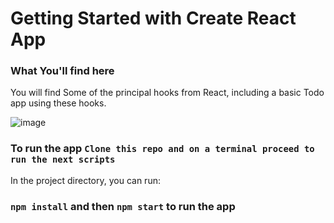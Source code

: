 # Getting Started with Create React App

### What You'll find here
You will find Some of the principal hooks from React, including a basic Todo app using these hooks.


![image](https://user-images.githubusercontent.com/64671990/157973559-97d5166a-a6b3-430d-9702-a73e078c3b5e.png)

### To run the app `Clone this repo and on a terminal proceed to run the next scripts`

In the project directory, you can run:

### `npm install` and then `npm start` to run the app


